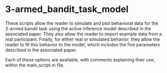 # 3-armed_bandit_task_model

These scripts allow the reader to simulate and plot behavioral data for the 3-armed bandit task using the active inference model described in the associated paper. They also allow the reader to import example data from a real participant. Finally, for either real or simulated behavior, they allow the reader to fit this behavior to the model, which includes the five parameters described in the associated paper.

Each of these options are available, with comments explaining their use, within the main_script.m file.

